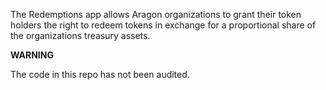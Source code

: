 The Redemptions app allows Aragon organizations to grant their token holders the right to redeem tokens in exchange for a proportional share of the organizations treasury assets.

**WARNING**

The code in this repo has not been audited.
